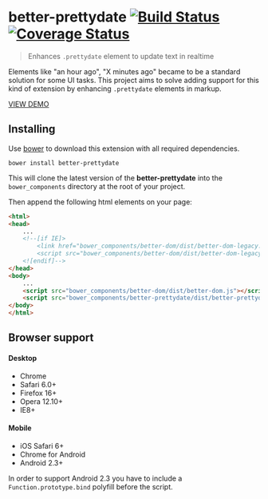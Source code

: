 # better-prettydate [![Build Status][travis-image]][travis-url] [![Coverage Status][coveralls-image]][coveralls-url]
> Enhances `.prettydate` element to update text in realtime

Elements like "an hour ago", "X minutes ago" became to be a standard solution for some UI tasks. This project aims to solve adding support for this kind of extension by enhancing `.prettydate` elements in markup.

[VIEW DEMO](http://chemerisuk.github.io/better-prettydate/)

## Installing
Use [bower](http://bower.io/) to download this extension with all required dependencies.

    bower install better-prettydate

This will clone the latest version of the __better-prettydate__ into the `bower_components` directory at the root of your project.

Then append the following html elements on your page:

```html
<html>
<head>
    ...
    <!--[if IE]>
        <link href="bower_components/better-dom/dist/better-dom-legacy.htc" rel="htc"/>
        <script src="bower_components/better-dom/dist/better-dom-legacy.js"></script>
    <![endif]-->
</head>
<body>
    ...
    <script src="bower_components/better-dom/dist/better-dom.js"></script>
    <script src="bower_components/better-prettydate/dist/better-prettydate.js"></script>
</body>
</html>
```
## Browser support
#### Desktop
* Chrome
* Safari 6.0+
* Firefox 16+
* Opera 12.10+
* IE8+

#### Mobile
* iOS Safari 6+
* Chrome for Android
* Android 2.3+

In order to support Android 2.3 you have to include a `Function.prototype.bind` polyfill before the script.

[travis-url]: http://travis-ci.org/chemerisuk/better-prettydate
[travis-image]: https://api.travis-ci.org/chemerisuk/better-prettydate.png?branch=master

[coveralls-url]: https://coveralls.io/r/chemerisuk/better-prettydate
[coveralls-image]: https://coveralls.io/repos/chemerisuk/better-prettydate/badge.png?branch=master
